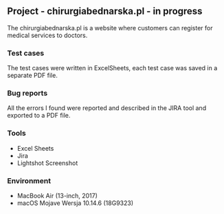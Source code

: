 ## Project - chirurgiabednarska.pl - in progress

The chirurgiabednarska.pl is a website where customers can register for medical services to doctors.

### Test cases
The test cases were written in ExcelSheets, each test case was saved in a separate PDF file.
### Bug reports
All the errors I found were reported and described in the JIRA tool and exported to a PDF file.
### Tools
* Excel Sheets
* Jira
* Lightshot Screenshot
### Environment
* MacBook Air (13-inch, 2017)
* macOS Mojave Wersja 10.14.6 (18G9323)
